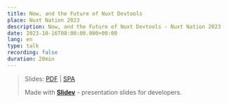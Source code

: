 ```yaml
---
title: Now, and the Future of Nuxt Devtools
place: Nuxt Nation 2023
description: Now, and the Future of Nuxt Devtools - Nuxt Nation 2023
date: 2023-10-16T08:00:00.000+00:00
lang: en
type: talk
recording: false
duration: 20min
---
```


> Slides: [PDF](https://antfu.me/talks/2023-10-16) | [SPA](https://talks.antfu.me/2023/nuxt-devtools-next)
>
> Made with <Slidev class="inline"/>  [**Slidev**](https://github.com/slidevjs/slidev) - presentation slides for developers.



